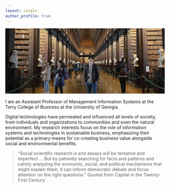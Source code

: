 ```yaml
---
layout: single
author_profile: true
---
```


![](/assets/images/home-photo.jpg)

I am an Assistant Professor of Management Information Systems at the Terry College of Business at the University of Georgia.

Digital technologies have permeated and influenced all levels of society, from individuals and organizations to communities and even the natural environment. My research interests focus on the role of information systems and technologies in sustainable business, emphasizing their potential as a primary means for co-creating business value alongside social and environmental benefits.

> “Social scientific research is and always will be tentative and imperfect ... But by patiently searching for facts and patterns and calmly analyzing the economic, social, and political mechanisms that might explain them, it can inform democratic debate and focus attention on the right questions.” Quoted from Capital in the Twenty-First Century
